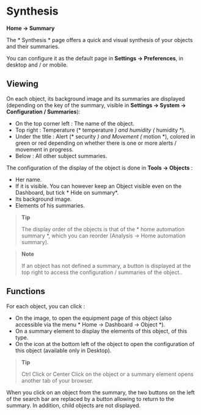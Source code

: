 # Synthesis
**Home → Summary**

The * Synthesis * page offers a quick and visual synthesis of your objects and their summaries.

You can configure it as the default page in **Settings → Preferences**, in desktop and / or mobile.

## Viewing

On each object, its background image and its summaries are displayed (depending on the key of the summary, visible in **Settings → System → Configuration / Summaries**):
- On the top corner left : The name of the object.
- Top right : Temperature (* temperature *) and humidity (* humidity *).
- Under the title : Alert (* security *) and Movement (* motion *), colored in green or red depending on whether there is one or more alerts / movement in progress.
- Below : All other subject summaries.

The configuration of the display of the object is done in **Tools → Objects** :
- Her name.
- If it is visible. You can however keep an Object visible even on the Dashboard, but tick * Hide on summary*.
- Its background image.
- Elements of his summaries.

> **Tip**
>
> The display order of the objects is that of the * home automation summary *, which you can reorder (Analysis → Home automation summary).

> **Note**
>
> If an object has not defined a summary, a button is displayed at the top right to access the configuration / summaries of the object..

## Functions

For each object, you can click :
- On the image, to open the equipment page of this object (also accessible via the menu * Home → Dashboard → Object *).
- On a summary element to display the elements of this object, of this type.
- On the icon at the bottom left of the object to open the configuration of this object (available only in Desktop).

> **Tip**
>
> Ctrl Click or Center Click on the object or a summary element opens another tab of your browser.

When you click on an object from the summary, the two buttons on the left of the search bar are replaced by a button allowing to return to the summary. In addition, child objects are not displayed.
